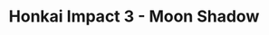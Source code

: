 --- 
title: "Honkai Impact 3 - Moon Shadow"
publishdate: "2018-12-21T16:48:46+02:00"
src: "https://365manga.net/manga/honkai-impact-3-moon-shadow"
image: "https://data.365manga.net/images/thumbnails/32748-honkai-impact-3-moon-shadow.jpg"
description: " The story set one month after invasion of Anti-Enthrophy (refer : #book 1006). After the turmoil of the Anti-Enthrophy invasion of the St. Freya’s School was subsided, Himeko was awakened from a coma. While everyone was celebrating for the returning of Mei after kidnapping incident, Fu Hua received a mysterious private mission. And, the client of this task gave her a strange instruction..."
---